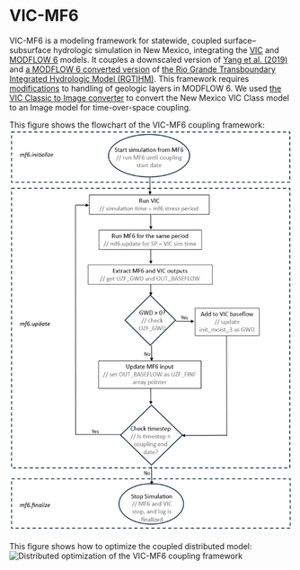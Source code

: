 # VIC-MF6

VIC-MF6 is a modeling framework for statewide, coupled surface–subsurface hydrologic simulation in New Mexico, integrating the [VIC](https://github.com/UW-Hydro/VIC) and [MODFLOW 6](https://github.com/MODFLOW-ORG/modflow6) models. It couples a downscaled version of [Yang et al. (2019)](https://doi.org/10.1029/2018WR024178) and [a MODFLOW 6 converted version](https://github.com/clawrim/rgtihm) of [the Rio Grande Transboundary Integrated Hydrologic Model (RGTIHM)](https://doi.org/10.3133/sir20195120). This framework requires [modifications](https://github.com/clawrim/modflow6/tree/vic-mf6) to handling of geologic layers in MODFLOW 6. We used [the VIC Classic to Image converter](https://github.com/clawrim/vic_classic_to_image) to convert the New Mexico VIC Class model to an Image model for time-over-space coupling.

This figure shows the flowchart of the VIC-MF6 coupling framework:
<img width="512" alt="Flowchart of the VIC-MF6 coupling framework" src="https://github.com/clawrim/VIC-MF6/blob/main/figures/vic-mf6-flowchart.png" />

This figure shows how to optimize the coupled distributed model:
<img alt="Distributed optimization of the VIC-MF6 coupling framework" src="https://github.com/clawrim/VIC-MF6/blob/main/figures/vic-mf6-optimization.gif" />
